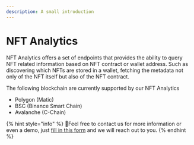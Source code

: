 ```yaml
---
description: A small introduction
---
```


# NFT Analytics

NFT Analytics offers a set of endpoints that provides the ability to query NFT related information based on NFT contract or wallet address. Such as discovering which NFTs are stored in a wallet, fetching the metadata not only of the NFT itself but also of the NFT contract. 

The following blockchain are currently supported by our NFT Analytics

* Polygon \(Matic\)
* BSC \(Binance Smart Chain\)
* Avalanche \(C-Chain\)

{% hint style="info" %}
🧙Feel free to contact us for more information or even a demo, just [fill in this form](https://get.venly.io) and we will reach out to you.
{% endhint %}



